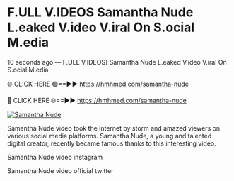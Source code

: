 # F.ULL V.IDEOS Samantha Nude L.eaked V.ideo V.iral On S.ocial M.edia

10 seconds ago — F.ULL V.IDEOS] Samantha Nude L.eaked V.ideo V.iral On S.ocial M.edia

🌐 CLICK HERE 🟢==►► https://hmhmed.com/samantha-nude

🔴 CLICK HERE 🌐==►► https://hmhmed.com/samantha-nude

[![Samantha Nude](https://i.imgur.com/dJHk4Zq.gif)](https://hmhmed.com/samantha-nude)

Samantha Nude video took the internet by storm and amazed viewers on various social media platforms. Samantha Nude, a young and talented digital creator, recently became famous thanks to this interesting video.

Samantha Nude video instagram

Samantha Nude video official twitter